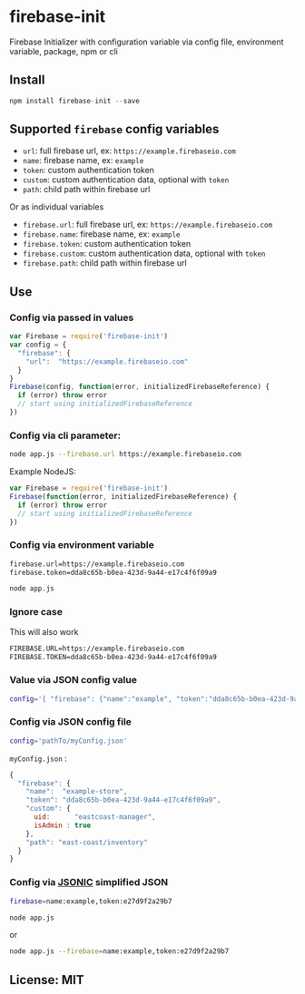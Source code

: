 # firebase-init

Firebase Initializer with configuration variable via config file, environment variable, package, npm or cli

## Install

```js
npm install firebase-init --save
```

## Supported ```firebase``` config variables

- ```url```: full firebase url, ex: ```https://example.firebaseio.com```
- ```name```: firebase name, ex: ```example```
- ```token```: custom authentication token
- ```custom```: custom authentication data, optional with ```token```
- ```path```: child path within firebase url

Or as individual variables

- ```firebase.url```: full firebase url, ex: ```https://example.firebaseio.com```
- ```firebase.name```: firebase name, ex: ```example```
- ```firebase.token```: custom authentication token
- ```firebase.custom```: custom authentication data, optional with ```token```
- ```firebase.path```: child path within firebase url

## Use

### Config via passed in values

```js
var Firebase = require('firebase-init')
var config = {
  "firebase": {
    "url":  "https://example.firebaseio.com"
  }
}
Firebase(config, function(error, initializedFirebaseReference) {
  if (error) throw error
  // start using initializedFirebaseReference
})
```


### Config via cli parameter:

```sh
node app.js --firebase.url https://example.firebaseio.com
```

Example NodeJS:

```js
var Firebase = require('firebase-init')
Firebase(function(error, initializedFirebaseReference) {
  if (error) throw error
  // start using initializedFirebaseReference
})
```


### Config via environment variable

```sh
firebase.url=https://example.firebaseio.com
firebase.token=dda8c65b-b0ea-423d-9a44-e17c4f6f09a9

node app.js
```

### Ignore case

This will also work

```sh
FIREBASE.URL=https://example.firebaseio.com
FIREBASE.TOKEN=dda8c65b-b0ea-423d-9a44-e17c4f6f09a9
```

### Value via JSON config value

```sh
config='{ "firebase": {"name":"example", "token":"dda8c65b-b0ea-423d-9a44-e17c4f6f09a9" }}'
```

### Config via JSON config file

```sh
config='pathTo/myConfig.json'
```

```myConfig.json``` :

```js
{
  "firebase": {
    "name":  "example-store",
    "token": "dda8c65b-b0ea-423d-9a44-e17c4f6f09a9",
    "custom": {
      uid:      "eastcoast-manager",
      isAdmin : true
    },
    "path": "east-coast/inventory"
  }
}
```

### Config via [JSONIC](http://github.com/rjrodger/jsonic) simplified JSON

```sh
firebase=name:example,token:e27d9f2a29b7

node app.js
```

or

```sh
node app.js --firebase=name:example,token:e27d9f2a29b7
```

## License: MIT
